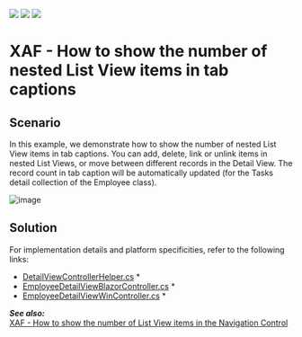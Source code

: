 <!-- default badges list -->
![](https://img.shields.io/endpoint?url=https://codecentral.devexpress.com/api/v1/VersionRange/307963996/22.2.5%2B)
[![](https://img.shields.io/badge/Open_in_DevExpress_Support_Center-FF7200?style=flat-square&logo=DevExpress&logoColor=white)](https://supportcenter.devexpress.com/ticket/details/T943913)
[![](https://img.shields.io/badge/📖_How_to_use_DevExpress_Examples-e9f6fc?style=flat-square)](https://docs.devexpress.com/GeneralInformation/403183)
<!-- default badges end -->

# XAF - How to show the number of nested List View items in tab captions

## Scenario 

In this example, we demonstrate how to show the number of nested List View items in tab captions. You can add, delete, link or unlink items in nested List Views, or move between different records in the Detail View. The record count in tab caption will be automatically updated (for the Tasks detail collection of the Employee class).


![image](https://user-images.githubusercontent.com/14300209/233367508-7da1912e-ff2e-48b1-b2d4-0d1f7ea93918.png)

## Solution 

For implementation details and platform specificities, refer to the following links:
*  [DetailViewControllerHelper.cs](./CS/EFCore/TabCountEF/TabCountEF.Module/DetailViewControllerHelper.cs)  *
*  [EmployeeDetailViewBlazorController.cs](./CS/EFCore/TabCountEF/TabCountEF.Blazor.Server/Controllers/ContactDetailViewBlazorController.cs) *
*  [EmployeeDetailViewWinController.cs](./CS/EFCore/TabCountEF/TabCountEF.Win/Controllers/ContactDetailViewWinController.cs ) *


***See also:***  
[XAF - How to show the number of List View items in the Navigation Control](https://github.com/DevExpress-Examples/XAF-How-to-show-the-number-of-list-view-items-in-the-navigation-control)
